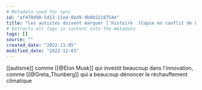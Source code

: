 ```yaml
---
# Metadata used for sync
id: "af478d90-5d12-11ed-8bd9-9b0b5218754e"
title: "les autistes doivent marquer l'histoire  (Copie en conflit de LAPTOP-TINDR5I0 2022-11-15)"
# Extracts all tags in content into the metadata
tags: []
source: ""
created_date: "2022-11-05"
modified_date: "2022-12-03"
---
```

[[autisme]]
comme [[@Elon Musk]] qui investit beaucoup dans l'innovation, comme [[@Greta_Thunberg]] qui a beaucoup dénoncer le réchauffement climatique 